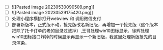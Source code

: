 - [ ] ![[Pasted image 20230530090509.png]]
- [ ]  ![[Pasted image 20230529175420.png]]
- [ ]  处理小程序横排打开webview 和 调用微信支付
- [ ] 部署新版本，正式版不动，抢先版改名新旧版，再增加一个抢先版（这个版本把除了托卡订单的老的目录过滤掉）,王哥处理win10图标显示，徐辉处理win10图标接口炸掉的时候显示再显示一个新旧版，我这里处理新版抢先的目录渲染，
